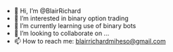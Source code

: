 - 👋 Hi, I’m @BlairRichard
- 👀 I’m interested in binary option trading 
- 🌱 I’m currently learning use of binary bots
- 💞️ I’m looking to collaborate on ...
- 📫 How to reach me: blairrichardmiheso@gmail.com 

<!---
BlairRichard/BlairRichard is a ✨ special ✨ repository because its `README.md` (this file) appears on your GitHub profile.
You can click the Preview link to take a look at your changes.
--->
